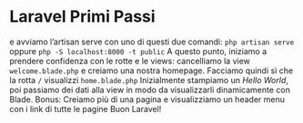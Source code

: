 Laravel Primi Passi 
===

e avviamo l’artisan serve con uno di questi due comandi:
`php artisan serve` oppure `php -S localhost:8000 -t public`
A questo punto, iniziamo a prendere confidenza con le rotte e le views: cancelliamo la view `welcome.blade.php` e creiamo una nostra homepage. Facciamo quindi sì che la rotta `/` visualizzi `home.blade.php`
Inizialmente stampiamo un *Hello World*, poi passiamo dei dati alla view in modo da visualizzarli dinamicamente con Blade.
Bonus:
Creiamo più di una pagina e visualizziamo un header menu con i link di tutte le pagine
Buon Laravel!
